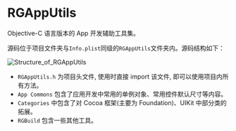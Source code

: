 # RGAppUtils
Objective-C 语言版本的 App 开发辅助工具集。

源码位于项目文件夹与`Info.plist`同级的`RGAppUtils`文件夹内。源码结构如下：

![Structure_of_RGAppUtils](https://github.com/rain2540/RGAppUtils/blob/master/RGAppUtils.png)

* `RGAppUtils.h` 为项目头文件, 使用时直接 import 该文件, 即可以使用项目内所有方法。
* `App Commons` 包含了应用开发中常用的单例对象、常用控件默认尺寸等内容。
* `Categories` 中包含了对 Cocoa 框架(主要为 Foundation)、UIKit 中部分类的拓展。
* `RGBuild` 包含一些其他工具。

